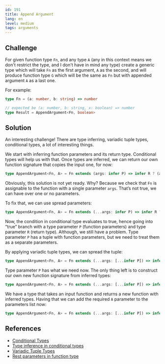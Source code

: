 ```yaml
---
id: 191
title: Append Argument
lang: en
level: medium
tags: arguments
---
```


## Challenge

For given function type `Fn`, and any type `A` (any in this context means we don't restrict the type, and I don't have in mind any type) create a generic type which will take `Fn` as the first argument, `A` as the second, and will produce function type `G` which will be the same as `Fn` but with appended argument `A` as a last one.

For example:

```ts
type Fn = (a: number, b: string) => number

// expected be (a: number, b: string, x: boolean) => number
type Result = AppendArgument<Fn, boolean>
```

## Solution

An interesting challenge!
There are type inferring, variadic tuple types, conditional types, a lot of interesting things.

We start with inferring function parameters and its return type.
Conditional types will help us with that.
Once types are inferred, we can return our own function signature that copies the input one, for now:

```ts
type AppendArgument<Fn, A> = Fn extends (args: infer P) => infer R ? (args: P) => R : never;
```

Obviously, this solution is not yet ready.
Why?
Because we check that `Fn` is assignable to the function with a single parameter `args`.
That’s not true, we can have over one or no parameters.

To fix that, we can use spread parameters:

```ts
type AppendArgument<Fn, A> = Fn extends (...args: infer P) => infer R ? (args: P) => R : never;
```

Now, the condition in conditional type evaluates to true, hence going into “true” branch with a type parameter `P` (function parameters) and type parameter `R` (return type).
Although, we still have a problem.
Type parameter `P` has a tuple with function parameters, but we need to treat them as a separate parameters.

By applying variadic tuple types, we can spread the tuple:

```ts
type AppendArgument<Fn, A> = Fn extends (...args: [...infer P]) => infer R ? (args: P) => R : never;
```

Type parameter `P` has what we need now.
The only thing left is to construct our own new function signature from inferred types:

```ts
type AppendArgument<Fn, A> = Fn extends (...args: [...infer P]) => infer R ? (...args: [...P]) => R : never;
```

We have a type that takes an input function and returns a new function with inferred types.
Having that we can add the required `A` parameter to the parameters list now:

```ts
type AppendArgument<Fn, A> = Fn extends (...args: [...infer P]) => infer R ? (...args: [...P, A]) => R : never;
```

## References

- [Conditional Types](https://www.typescriptlang.org/docs/handbook/2/conditional-types.html)
- [Type inference in conditional types](https://www.typescriptlang.org/docs/handbook/2/conditional-types.html#inferring-within-conditional-types)
- [Variadic Tuple Types](https://www.typescriptlang.org/docs/handbook/release-notes/typescript-4-0.html#variadic-tuple-types)
- [Rest parameters in function type](https://www.typescriptlang.org/docs/handbook/2/functions.html#rest-parameters-and-arguments)

